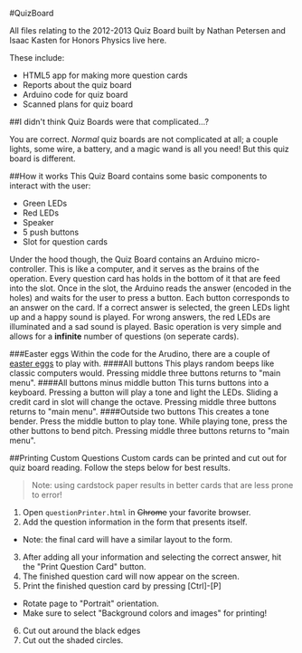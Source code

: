#QuizBoard

All files relating to the 2012-2013 Quiz Board built by Nathan Petersen and Isaac Kasten for Honors Physics live here.

These include:
 - HTML5 app for making more question cards
 - Reports about the quiz board
 - Arduino code for quiz board
 - Scanned plans for quiz board

##I didn't think Quiz Boards were that complicated...?

You are correct. *Normal* quiz boards are not complicated at all; a couple lights, some wire, a battery, and a magic wand is all you need! But this quiz board is different.

##How it works
This Quiz Board contains some basic components to interact with the user:
 - Green LEDs
 - Red LEDs
 - Speaker
 - 5 push buttons
 - Slot for question cards

Under the hood though, the Quiz Board contains an Arduino micro-controller. This is like a computer, and it serves as the brains of the operation. Every question card has holds in the bottom of it that are feed into the slot. Once in the slot, the Arduino reads the answer (encoded in the holes) and waits for the user to press a button. Each button corresponds to an answer on the card. If a correct answer is selected, the green LEDs light up and a happy sound is played. For wrong answers, the red LEDs are illuminated and a sad sound is played. Basic operation is very simple and allows for a **infinite** number of questions (on seperate cards).

###Easter eggs
Within the code for the Arudino, there are a couple of [easter eggs](http://goo.gl/bLm1HF) to play with.
####All buttons
This plays random beeps like classic computers would. Pressing middle three buttons returns to "main menu".
####All buttons minus middle button
This turns buttons into a keyboard. Pressing a button will play a tone and light the LEDs. Sliding a credit card in slot will change the octave. Pressing middle three buttons returns to "main menu".
####Outside two buttons
This creates a tone bender. Press the middle button to play tone. While playing tone, press the other buttons to bend pitch. Pressing middle three buttons returns to "main menu".


##Printing Custom Questions
Custom cards can be printed and cut out for quiz board reading. Follow the steps below for best results.

>Note: using cardstock paper results in better cards that are less prone to error!

1. Open `questionPrinter.html` in ~~Chrome~~ your favorite browser.
2. Add the question information in the form that presents itself.
 - Note: the final card will have a similar layout to the form.
3. After adding all your information and selecting the correct answer, hit the "Print Question Card" button.
4. The finished question card will now appear on the screen.
5. Print the finished question card by pressing [Ctrl]-[P]
 - Rotate page to "Portrait" orientation.
 - Make sure to select "Background colors and images" for printing!
6. Cut out around the black edges
7. Cut out the shaded circles.
